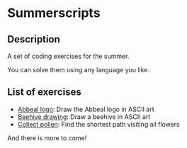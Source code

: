# Summerscripts

## Description

A set of coding exercises for the summer.

You can solve them using any language you like.

## List of exercises

- [Abbeal logo](/abbeal-logo): Draw the Abbeal logo in ASCII art
- [Beehive drawing](/beehive-drawing): Draw a beehive in ASCII art
- [Collect pollen](/collect-pollen): Find the shortest path visiting all flowers

And there is more to come!